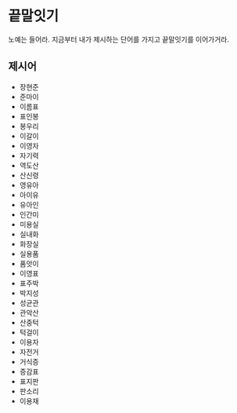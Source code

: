 # 끝말잇기
노예는 들어라. 지금부터 내가 제시하는 단어를 가지고 끝말잇기를 이어가거라.

## 제시어
- 장현준
- 준마이
- 이름표
- 표인봉
- 봉우리
- 이갈이
- 이영자
- 자기력
- 역도산
- 산신령
- 영유아
- 아이유
- 유아인
- 인간미
- 미용실
- 실내화
- 화장실
- 실용품
- 품앗이
- 이영표
- 표주박
- 박지성
- 성균관
- 관악산
- 산중턱
- 턱걸이
- 이용자
- 자전거
- 거식증
- 증감표
- 표지판
- 판소리
- 이용재